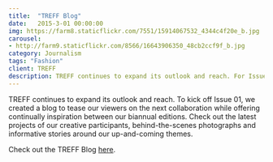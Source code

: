```yaml
---
title:  "TREFF Blog"
date:   2015-3-01 00:00:00
img: https://farm8.staticflickr.com/7551/15914067532_4344c4f20e_b.jpg
carousel:
- http://farm9.staticflickr.com/8566/16643906350_48cb2ccf9f_b.jpg
category: Journalism
tags: "Fashion"
client: TREFF
description: TREFF continues to expand its outlook and reach. For Issue 01, we created a blog to tease our viewers on the next collaboration while offering continually inspiration between ...
---
```

TREFF continues to expand its outlook and reach. To kick off Issue 01, we created a blog to tease our viewers on the next collaboration while offering continually inspiration between our biannual editions. Check out the latest projects of our creative participants, behind-the-scenes photographs and informative stories around our up-and-coming themes. 

Check out the TREFF Blog [here](http://treffmagazine.tumblr.com).
